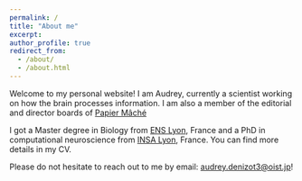 ```yaml
---
permalink: /
title: "About me"
excerpt: 
author_profile: true
redirect_from: 
  - /about/
  - /about.html
---
```


Welcome to my personal website! I am Audrey, currently a scientist working on how the brain processes information. I am also a member of the editorial and director boards of [Papier Mâché](https://papiermachesciences.org/)

I got a Master degree in Biology from [ENS Lyon](http://www.ens-lyon.fr/en/), France and a PhD in computational neuroscience from [INSA Lyon](https://biosciences.insa-lyon.fr/), France. You can find more details in my CV.

Please do not hesitate to reach out to me by email: audrey.denizot3@oist.jp!
